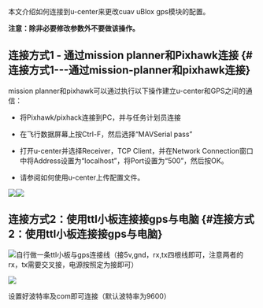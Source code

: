 本文介绍如何连接到u-center来更改cuav uBlox gps模块的配置。

**注意：除非必要修改参数外不要做该操作。**

## 连接方式1 - 通过mission planner和Pixhawk连接 {#连接方式1---通过mission-planner和pixhawk连接}

mission planner和pixhawk可以通过执行以下操作建立u-center和GPS之间的通信：

* 将Pixhawk/pixhack连接到PC，并与任务计划员连接

* 在飞行数据屏幕上按Ctrl-F，然后选择“MAVSerial pass”

* 打开u-center并选择Receiver，TCP Client，并在Network Connection窗口中将Address设置为“localhost”，将Port设置为“500”，然后按OK。

* 请参阅如何使用u-center上传配置文件。

![](http://doc.cuav.net/PixHack/assets/u.jpg)![](http://doc.cuav.net/PixHack/assets/u2.jpg)

## 连接方式2：使用ttl小板连接接gps与电脑 {#连接方式2：使用ttl小板连接接gps与电脑}

![](http://doc.cuav.net/PixHack/assets/u4.jpg)自行做一条ttl小板与gps连接线（接5v,gnd，rx,tx四根线即可，注意两者的rx，tx需要交叉接，电源按照定为接即可）

![](http://doc.cuav.net/PixHack/assets/u3.jpg)

设置好波特率及com即可连接（默认波特率为9600）

